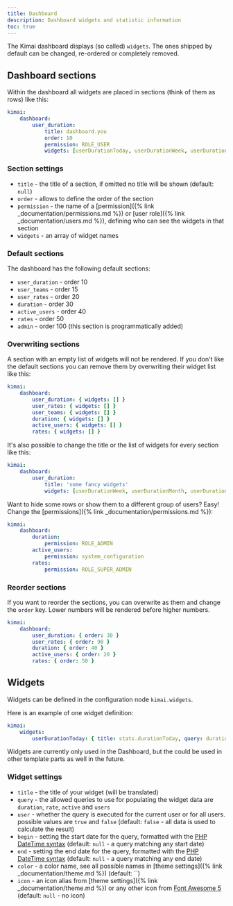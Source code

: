 ```yaml
---
title: Dashboard
description: Dashboard widgets and statistic information
toc: true
---
```


The Kimai dashboard displays (so called) `widgets`.
The ones shipped by default can be changed, re-ordered or completely removed.

## Dashboard sections

Within the dashboard all widgets are placed in sections (think of them as rows) like this:

```yaml
kimai:
    dashboard:
        user_duration:
            title: dashboard.you
            order: 10
            permission: ROLE_USER
            widgets: [userDurationToday, userDurationWeek, userDurationMonth, userDurationYear, userDurationTotal]
``` 

### Section settings

- `title` - the title of a section, if omitted no title will be shown (default: `null`) 
- `order` - allows to define the order of the section
- `permission` - the name of a [permission]({% link _documentation/permissions.md %}) or [user role]({% link _documentation/users.md %}), defining who can see the widgets in that section
- `widgets` - an array of widget names

### Default sections

The dashboard has the following default sections:

- `user_duration` - order 10
- `user_teams` - order 15
- `user_rates` - order 20
- `duration` - order 30
- `active_users` - order 40
- `rates` - order 50
- `admin` - order 100 (this section is programmatically added)  

### Overwriting sections

A section with an empty list of widgets will not be rendered.
If you don't like the default sections you can remove them by overwriting their widget list like this:

```yaml
kimai:
    dashboard:
        user_duration: { widgets: [] }
        user_rates: { widgets: [] }
        user_teams: { widgets: [] }
        duration: { widgets: [] }
        active_users: { widgets: [] }
        rates: { widgets: [] }
```

It's also possible to change the title or the list of widgets for every section like this:

```yaml
kimai:
    dashboard:
        user_duration:
            title: 'some fancy widgets'
            widgets: [userDurationWeek, userDurationMonth, userDurationYear]
```

Want to hide some rows or show them to a different group of users? Easy! Change the [permissions]({% link _documentation/permissions.md %}):

```yaml
kimai:
    dashboard:
        duration:
            permission: ROLE_ADMIN
        active_users:
            permission: system_configuration
        rates:
            permission: ROLE_SUPER_ADMIN
```

### Reorder sections

If you want to reorder the sections, you can overwrite as them and change the `order` key. 
Lower numbers will be rendered before higher numbers. 

```yaml
kimai:
    dashboard:
        user_duration: { order: 30 }
        user_rates: { order: 90 }
        duration: { order: 40 }
        active_users: { order: 20 }
        rates: { order: 50 }
```

## Widgets

Widgets can be defined in the configuration node `kimai.widgets`.

Here is an example of one widget definition:

```yaml
kimai:
    widgets:
        userDurationToday: { title: stats.durationToday, query: duration, user: true, begin: '00:00:00', end: '23:59:59', icon: duration, color: green }
```

Widgets are currently only used in the Dashboard, but the could be used in other template parts as well in the future.

### Widget settings

- `title` - the title of your widget (will be translated)
- `query` - the allowed queries to use for populating the widget data are `duration`, `rate`, `active` and `users`
- `user` - whether the query is executed for the current user or for all users. possible values are `true` and `false` (default: `false` - all data is used to calculate the result)
- `begin` - setting the start date for the query, formatted with the [PHP DateTime syntax](http://php.net/manual/en/datetime.formats.relative.php) (default: `null` - a query matching any start date)
- `end` - setting the end date for the query, formatted with the [PHP DateTime syntax](http://php.net/manual/en/datetime.formats.relative.php) (default: `null` - a query matching any end date)
- `color` - a color name, see all possible names in [theme settings]({% link _documentation/theme.md %}) (default: ``)
- `icon` - an icon alias from [theme settings]({% link _documentation/theme.md %}) or any other icon from [Font Awesome 5](https://fontawesome.com/icons) (default: `null` - no icon)
